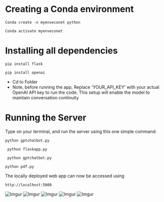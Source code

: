 
# Creating a Conda environment
```
Conda create -n myenveconet python
```
```
Conda activate myenveconet
```

# Installing  all dependencies

```
pip install flask 
```

```
pip install openai
```


- Cd to Folder
- Note, before running the app,  Replace 'YOUR_API_KEY' with your actual OpenAI API key to run the code. This setup will enable the model to maintain conversation continuity

# Running the Server
  Type on your terminal, and run the server using this one simple command:
```
python gptchatbot.py
```
```
 python flaskapp.py
```
```
 python gptchatbot.py
```
```
python pdf.py
```




The locally deployed web app can now be accessed using
```
http://localhost:5000
```






![Imgur](https://imgur.com/eMivn9j.png)
![Imgur](https://imgur.com/s3rYNm1.png)
![Imgur](https://imgur.com/5785IX5.png)
![Imgur](https://imgur.com/gdytFGv.png)
![Imgur](https://imgur.com/cUXh4Oh.png)
